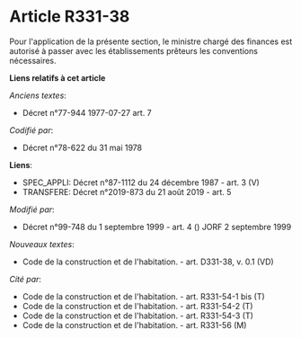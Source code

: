 # Article R331-38

Pour l'application de la présente section, le ministre chargé des finances est autorisé à passer avec les établissements
prêteurs les conventions nécessaires.

**Liens relatifs à cet article**

_Anciens textes_:

  - Décret n°77-944 1977-07-27 art. 7

_Codifié par_:

  - Décret n°78-622 du 31 mai 1978

**Liens**:

  - SPEC_APPLI: Décret n°87-1112 du 24 décembre 1987 - art. 3 (V)
  - TRANSFERE: Décret n°2019-873 du 21 août 2019 - art. 5

_Modifié par_:

  - Décret n°99-748 du 1 septembre 1999 - art. 4 () JORF 2 septembre 1999

_Nouveaux textes_:

  - Code de la construction et de l'habitation. - art. D331-38, v. 0.1 (VD)

_Cité par_:

  - Code de la construction et de l'habitation. - art. R331-54-1 bis (T)
  - Code de la construction et de l'habitation. - art. R331-54-2 (T)
  - Code de la construction et de l'habitation. - art. R331-54-3 (T)
  - Code de la construction et de l'habitation. - art. R331-56 (M)
